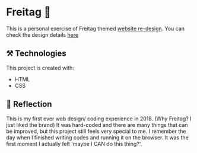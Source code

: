 # Freitag 🎒 
This is a personal exercise of Freitag themed [website re-design](https://wondasom.github.io/projectFreitag/freitag/).
You can check the design details [here](https://www.behance.net/gallery/90386701/Web-%28Freitag%29)



## ⚒️ Technologies 
This project is created with:
* HTML
* CSS


## 🤔 Reflection
This is my first ever web design/ coding experience in 2018. (Why Freitag? I just liked the brand) It was hard-coded and there are many things that can be improved, but this project still feels very special to me. I remember the day when I finished writing codes and running it on the browser. It was the first moment I actually felt 'maybe I CAN do this thing?'.

